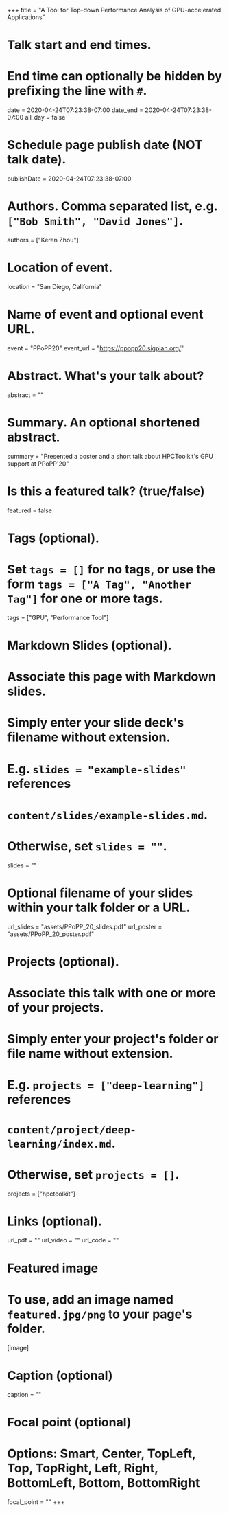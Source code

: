 +++
title = "A Tool for Top-down Performance Analysis of GPU-accelerated Applications"

# Talk start and end times.
#   End time can optionally be hidden by prefixing the line with `#`.
date = 2020-04-24T07:23:38-07:00
date_end = 2020-04-24T07:23:38-07:00
all_day = false

# Schedule page publish date (NOT talk date).
publishDate = 2020-04-24T07:23:38-07:00

# Authors. Comma separated list, e.g. `["Bob Smith", "David Jones"]`.
authors = ["Keren Zhou"]

# Location of event.
location = "San Diego, California"

# Name of event and optional event URL.
event = "PPoPP20"
event_url = "https://ppopp20.sigplan.org/"

# Abstract. What's your talk about?
abstract = ""

# Summary. An optional shortened abstract.
summary = "Presented a poster and a short talk about HPCToolkit's GPU support at PPoPP'20"

# Is this a featured talk? (true/false)
featured = false

# Tags (optional).
#   Set `tags = []` for no tags, or use the form `tags = ["A Tag", "Another Tag"]` for one or more tags.
tags = ["GPU", "Performance Tool"]

# Markdown Slides (optional).
#   Associate this page with Markdown slides.
#   Simply enter your slide deck's filename without extension.
#   E.g. `slides = "example-slides"` references 
#   `content/slides/example-slides.md`.
#   Otherwise, set `slides = ""`.
slides = ""

# Optional filename of your slides within your talk folder or a URL.
url_slides = "assets/PPoPP_20_slides.pdf"
url_poster = "assets/PPoPP_20_poster.pdf"

# Projects (optional).
#   Associate this talk with one or more of your projects.
#   Simply enter your project's folder or file name without extension.
#   E.g. `projects = ["deep-learning"]` references 
#   `content/project/deep-learning/index.md`.
#   Otherwise, set `projects = []`.
projects = ["hpctoolkit"]

# Links (optional).
url_pdf = ""
url_video = ""
url_code = ""

# Featured image
# To use, add an image named `featured.jpg/png` to your page's folder. 
[image]
  # Caption (optional)
  caption = ""

  # Focal point (optional)
  # Options: Smart, Center, TopLeft, Top, TopRight, Left, Right, BottomLeft, Bottom, BottomRight
  focal_point = ""
+++
